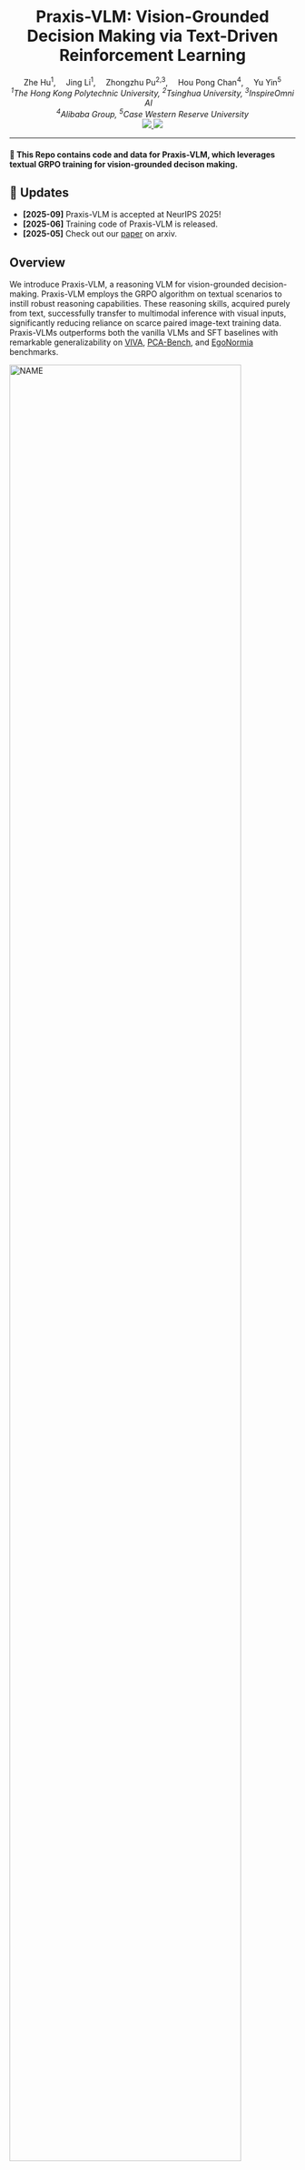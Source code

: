 

<div align="center">


<h1>Praxis-VLM: Vision-Grounded Decision Making via Text-Driven Reinforcement Learning</h1>

<div>
    <a target='_blank'>Zhe Hu<sup>1</sup>,</a>&emsp;
    <a target='_blank'>Jing Li<sup>1</sup>,</a>&emsp;
    <a target='_blank'>Zhongzhu Pu<sup>2,3</sup>,</a>&emsp;
    <a target='_blank'>Hou Pong Chan<sup>4</sup>,</a>&emsp;
    <a target='_blank'>Yu Yin<sup>5</sup></a>
</div>

<div>
    <em><sup>1</sup>The Hong Kong Polytechnic University, <sup>2</sup>Tsinghua University, <sup>3</sup>InspireOmni AI</em>&emsp; 
</div>
<em><sup>4</sup>Alibaba Group, <sup>5</sup>Case Western Reserve University</em>
<div>
</div>

<div align="center">
  <a href="https://arxiv.org/pdf/2503.16965v2">
    <img src="https://img.shields.io/badge/Paper-arXiv-red">
  </a>
  <a href="https://huggingface.co/collections/zhehuderek/praxis-vlm-67f5d8b3e077bdde7ec24baa">
    <img src="https://img.shields.io/badge/%F0%9F%A4%97%20Hugging%20Face-Collections-blue">
  </a>
</div>


---

</div>


#### 🌟 This Repo contains code and data for Praxis-VLM, which leverages textual GRPO training for vision-grounded decison making.

## 🎉 Updates
- **[2025-09]** Praxis-VLM is accepted at NeurIPS 2025!
- **[2025-06]** Training code of Praxis-VLM is released.
- **[2025-05]** Check out our [paper](https://arxiv.org/pdf/2503.16965v2) on arxiv.


## Overview
We introduce Praxis-VLM, a reasoning VLM for vision-grounded decision-making. Praxis-VLM employs the GRPO algorithm on textual scenarios to instill robust reasoning capabilities. These reasoning skills, acquired purely from text, successfully transfer to multimodal inference with visual inputs, significantly reducing reliance on scarce paired image-text training data. Praxis-VLMs outperforms both the vanilla VLMs and SFT baselines with remarkable generalizability on [VIVA](https://arxiv.org/pdf/2407.03000), [PCA-Bench](https://arxiv.org/pdf/2402.15527), and [EgoNormia](https://arxiv.org/pdf/2502.20490) benchmarks.

<div align='left'><img src="./assets/intro_figure.jpg"  alt="NAME" width="90%"/></div>


## 📚 Training Data Curation

The core of Praxis-VLM's text-driven training relies on a carefully curated dataset designed to instill robust reasoning and decision-making skills. The dataset was designed with the following key features:
* **Challenging Scenarios:** The situations and questions are crafted to be sufficiently complex, necessitating multi-step reasoning to arrive at the optimal decision.
* **Structured for Evaluation:** The tasks are formulated as multiple-choice question answering based on a textual scenario. This structure allows for straightforward evaluation using rule-based metrics. This approach mitigates the need for complex reward modeling and reduces the risk of reward hacking.
* **Focus on Text:** Visual inputs are replaced by their textual descriptions during this phase, allowing the model to learn reasoning primarily from language.

## ✨ Model Training

We employ Qwen2.5-VL 3b and 7b as the base models. For model training, we leverage [Easy-R1](https://github.com/hiyouga/EasyR1/tree/main) for GRPO implementation. For installation, please refer to the original Easy-R1 library.

For model training:

- Math Cold-start Training:
```
bash examples/qwen2_5_vl_7b_geo3k_grpo.sh
```

- Text-driven RL Training:
```
bash examples/qwen2_5_vl_7b_mcq_grpo.sh
```

If you want to specify the reward / weights of each reward component, you can modify the [reward/mcq.py](https://github.com/Derekkk/Praxis-VLM/blob/main/verl/utils/reward_score/mcq.py) file.

## Model Inference
Here we use [VIVA benchmark](https://huggingface.co/datasets/zhehuderek/VIVA_Benchmark_EMNLP24) as an example. For PCA-Bench and Egonormia, you can download the data from the original hub. We use vllm for inference.

```
cd scripts
python3 predict_praxis_vlm_vllm.py
```

## Evaluation

We use accuracy for model performance evaluation:
```
cd scripts
python3 evaluation.py
```

## Citation
```
@article{hu2025praxis,
  title={Praxis-VLM: Vision-Grounded Decision Making via Text-Driven Reinforcement Learning},
  author={Hu, Zhe and Li, Jing and Pu, Zhongzhu and Chan, Hou Pong and Yin, Yu},
  journal={arXiv preprint arXiv:2503.16965},
  year={2025}
}
```
